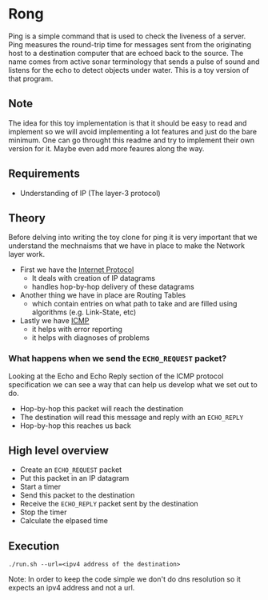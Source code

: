 # Rong

Ping is a simple command that is used to check the liveness of a server. Ping
measures the round-trip time for messages sent from the originating host to a
destination computer that are echoed back to the source. The name comes from
active sonar terminology that sends a pulse of sound and listens for the echo
to detect objects under water. This is a toy version of that program.


## Note

The idea for this toy implementation is that it should be easy to read and
implement so we will avoid implementing a lot features and just do the bare
minimum. One can go throught this readme and try to implement their own version
for it. Maybe even add more feaures along the way.

## Requirements

- Understanding of IP (The layer-3 protocol)


## Theory

Before delving into writing the toy clone for ping it is very important that we
understand the mechnaisms that we have in place to make the Network layer work. 
- First we have the [Internet Protocol](https://datatracker.ietf.org/doc/html/rfc791)
  - It deals with creation of IP datagrams
  - handles hop-by-hop delivery of these datagrams
- Another thing we have in place are Routing Tables
  - which contain entries on what path to take and are filled using algorithms
    (e.g. Link-State, etc)
- Lastly we have [ICMP](https://datatracker.ietf.org/doc/html/rfc792)
  - it helps with error reporting
  - it helps with diagnoses of problems

### What happens when we send the `ECHO_REQUEST` packet?
Looking at the Echo and Echo Reply section of the ICMP protocol specification
we can see a way that can help us develop what we set out to do.

- Hop-by-hop this packet will reach the destination
- The destination will read this message and reply with an `ECHO_REPLY`
- Hop-by-hop this reaches us back

## High level overview
- Create an `ECHO_REQUEST` packet
- Put this packet in an IP datagram
- Start a timer
- Send this packet to the destination
- Receive the `ECHO_REPLY` packet sent by the destination
- Stop the timer
- Calculate the elpased time


## Execution
`./run.sh --url=<ipv4 address of the destination>`

Note: In order to keep the code simple we don't do dns resolution so it expects
an ipv4 address and not a url.
